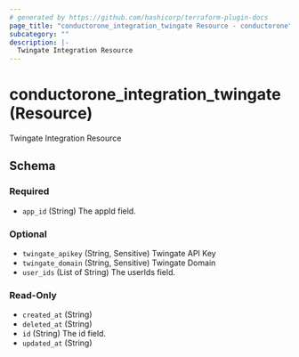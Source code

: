 ```yaml
---
# generated by https://github.com/hashicorp/terraform-plugin-docs
page_title: "conductorone_integration_twingate Resource - conductorone"
subcategory: ""
description: |-
  Twingate Integration Resource
---
```


# conductorone_integration_twingate (Resource)

Twingate Integration Resource



<!-- schema generated by tfplugindocs -->
## Schema

### Required

- `app_id` (String) The appId field.

### Optional

- `twingate_apikey` (String, Sensitive) Twingate API Key
- `twingate_domain` (String, Sensitive) Twingate Domain
- `user_ids` (List of String) The userIds field.

### Read-Only

- `created_at` (String)
- `deleted_at` (String)
- `id` (String) The id field.
- `updated_at` (String)
